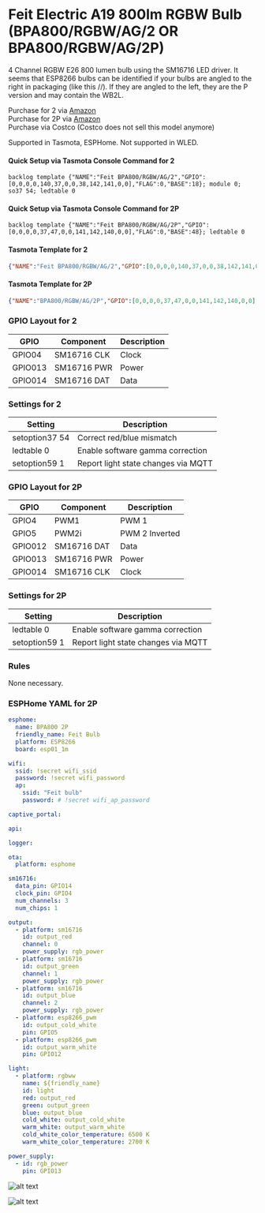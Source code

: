 # Feit Electric A19 800lm RGBW Bulb (BPA800/RGBW/AG/2 OR BPA800/RGBW/AG/2P)

4 Channel RGBW E26 800 lumen bulb using the SM16716 LED driver. It seems that ESP8266 bulbs can be identified if your bulbs are angled to the right in packaging (like this //). If they are angled to the left, they are the P version and may contain the WB2L.

Purchase for 2 via [Amazon](https://amzn.to/3CppvEX)  
Purchase for 2P via [Amazon](https://amzn.to/3AGdNEu)  
Purchase via Costco (Costco does not sell this model anymore)  

Supported in Tasmota, ESPHome. Not supported in WLED.

#### Quick Setup via Tasmota Console Command for 2
```
backlog template {"NAME":"Feit BPA800/RGBW/AG/2","GPIO":[0,0,0,0,140,37,0,0,38,142,141,0,0],"FLAG":0,"BASE":18}; module 0; so37 54; ledtable 0
```

#### Quick Setup via Tasmota Console Command for 2P
```
backlog template {"NAME":"Feit BPA800/RGBW/AG/2P","GPIO":[0,0,0,0,37,47,0,0,141,142,140,0,0],"FLAG":0,"BASE":48}; ledtable 0
```

#### Tasmota Template for 2
```json
{"NAME":"Feit BPA800/RGBW/AG/2","GPIO":[0,0,0,0,140,37,0,0,38,142,141,0,0],"FLAG":0,"BASE":18}
```

#### Tasmota Template for 2P
```json
{"NAME":"BPA800/RGBW/AG/2P","GPIO":[0,0,0,0,37,47,0,0,141,142,140,0,0],"FLAG":0,"BASE":48}
```

### GPIO Layout for 2

| GPIO |    Component | Description |
|------ |-------------|-------------|         
|GPIO04	| SM16716 CLK | Clock
|GPIO013| SM16716 PWR | Power
|GPIO014| SM16716 DAT | Data

### Settings for 2

| Setting | Description
|---------------|-------------
| setoption37 54 | Correct red/blue mismatch
| ledtable 0  | Enable software gamma correction
| setoption59 1  | Report light state changes via MQTT

### GPIO Layout for 2P

| GPIO |    Component | Description |
|------ |-------------|-------------|
|GPIO4|PWM1|PWM 1
|GPIO5|PWM2i|PWM 2 Inverted       
|GPIO012| SM16716 DAT | Data
|GPIO013| SM16716 PWR | Power
|GPIO014| SM16716 CLK | Clock

### Settings for 2P

| Setting | Description
|---------------|-------------
| ledtable 0 | Enable software gamma correction
| setoption59 1  | Report light state changes via MQTT

### Rules
None necessary.

### ESPHome YAML for 2P
```yaml
esphome:
  name: BPA800 2P
  friendly_name: Feit Bulb
  platform: ESP8266
  board: esp01_1m

wifi:
  ssid: !secret wifi_ssid
  password: !secret wifi_password
  ap:
    ssid: "Feit bulb"
    password: # !secret wifi_ap_password

captive_portal:

api:

logger:

ota:
  platform: esphome

sm16716:
  data_pin: GPIO14
  clock_pin: GPIO4
  num_channels: 3
  num_chips: 1

output:
  - platform: sm16716
    id: output_red
    channel: 0
    power_supply: rgb_power
  - platform: sm16716
    id: output_green
    channel: 1
    power_supply: rgb_power
  - platform: sm16716
    id: output_blue
    channel: 2
    power_supply: rgb_power
  - platform: esp8266_pwm
    id: output_cold_white
    pin: GPIO5
  - platform: esp8266_pwm
    id: output_warm_white
    pin: GPIO12

light:
  - platform: rgbww
    name: ${friendly_name}
    id: light
    red: output_red
    green: output_green
    blue: output_blue
    cold_white: output_cold_white
    warm_white: output_warm_white
    cold_white_color_temperature: 6500 K
    warm_white_color_temperature: 2700 K

power_supply:
  - id: rgb_power
    pin: GPIO13
```


![alt text](/img/devices/feit-bpa800-rgbw-ag-2.webp "Feit Electric BPA800/RGBW/AG/2")

![alt text](/img/devices/feit-bpa800-rgbw-ag-2p.webp "Feit Electric BPA800/RGBW/AG/2P")
